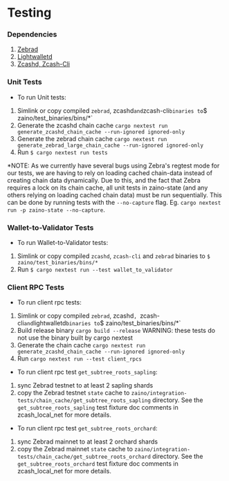 # Testing
### Dependencies
1) [Zebrad](https://github.com/ZcashFoundation/zebra.git)
2) [Lightwalletd](https://github.com/zcash/lightwalletd.git)
3) [Zcashd, Zcash-Cli](https://github.com/zcash/zcash)

### Unit Tests
- To run Unit tests:
1) Simlink or copy compiled `zebrad`, zcashd` and `zcash-cli` binaries to `$ zaino/test_binaries/bins/*`
2) Generate the zcashd chain cache `cargo nextest run generate_zcashd_chain_cache --run-ignored ignored-only`
3) Generate the zebrad chain cache `cargo nextest run generate_zebrad_large_chain_cache --run-ignored ignored-only`
4) Run `$ cargo nextest run tests`

*NOTE: As we currently have several bugs using Zebra's regtest mode for our tests, we are having to rely on loading cached chain-data instead of creating chain data dynamically. Due to this, and the fact that Zebra requires a lock on its chain cache, all unit tests in zaino-state (and any others relying on loading cached chain data) must be run sequentially. This can be done by running tests with the `--no-capture` flag. Eg. `cargo nextest run -p zaino-state --no-capture`.

### Wallet-to-Validator Tests
- To run Wallet-to-Validator tests:
1) Simlink or copy compiled `zcashd`, `zcash-cli` and `zebrad` binaries to `$ zaino/test_binaries/bins/*`
2) Run `$ cargo nextest run --test wallet_to_validator`

### Client RPC Tests
- To run client rpc tests:
1) Simlink or copy compiled `zebrad`, zcashd`, `zcash-cli` and `lightwalletd` binaries to `$ zaino/test_binaries/bins/*`
2) Build release binary `cargo build --release` WARNING: these tests do not use the binary built by cargo nextest
3) Generate the chain cache `cargo nextest run generate_zcashd_chain_cache --run-ignored ignored-only`
4) Run `cargo nextest run --test client_rpcs`

- To run client rpc test `get_subtree_roots_sapling`:
1) sync Zebrad testnet to at least 2 sapling shards
2) copy the Zebrad testnet `state` cache to `zaino/integration-tests/chain_cache/get_subtree_roots_sapling` directory.
See the `get_subtree_roots_sapling` test fixture doc comments in zcash_local_net for more details.

- To run client rpc test `get_subtree_roots_orchard`:
1) sync Zebrad mainnet to at least 2 orchard shards
2) copy the Zebrad mainnet `state` cache to `zaino/integration-tests/chain_cache/get_subtree_roots_orchard` directory.
See the `get_subtree_roots_orchard` test fixture doc comments in zcash_local_net for more details.

